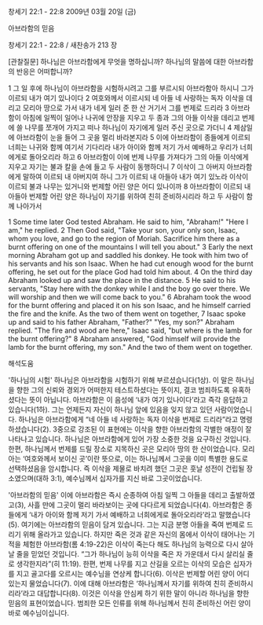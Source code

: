 창세기 22:1 - 22:8 
2009년 03월 20일 (금)

아브라함의 믿음



창세기 22:1 - 22:8 / 새찬송가 213 장

[관찰질문]
하나님은 아브라함에게 무엇을 명하십니까?
하나님의 말씀에 대한 아브라함의 반응은 어떠합니까?

1 그 일 후에 하나님이 아브라함을 시험하시려고 그를 부르시되 아브라함아 하시니 그가 이르되 내가 여기 있나이다 
2 여호와께서 이르시되 네 아들 네 사랑하는 독자 이삭을 데리고 모리아 땅으로 가서 내가 네게 일러 준 한 산 거기서 그를 번제로 드리라 
3 아브라함이 아침에 일찍이 일어나 나귀에 안장을 지우고 두 종과 그의 아들 이삭을 데리고 번제에 쓸 나무를 쪼개어 가지고 떠나 하나님이 자기에게 일러 주신 곳으로 가더니 
4 제삼일에 아브라함이 눈을 들어 그 곳을 멀리 바라본지라 
5 이에 아브라함이 종들에게 이르되 너희는 나귀와 함께 여기서 기다리라 내가 아이와 함께 저기 가서 예배하고 우리가 너희에게로 돌아오리라 하고 
6 아브라함이 이에 번제 나무를 가져다가 그의 아들 이삭에게 지우고 자기는 불과 칼을 손에 들고 두 사람이 동행하더니
7 이삭이 그 아버지 아브라함에게 말하여 이르되 내 아버지여 하니 그가 이르되 내 아들아 내가 여기 있노라 이삭이 이르되 불과 나무는 있거니와 번제할 어린 양은 어디 있나이까 
8 아브라함이 이르되 내 아들아 번제할 어린 양은 하나님이 자기를 위하여 친히 준비하시리라 하고 두 사람이 함께 나아가서  

1 Some time later God tested Abraham. He said to him, "Abraham!" "Here I am," he replied. 
2 Then God said, "Take your son, your only son, Isaac, whom you love, and go to the region of Moriah. Sacrifice him there as a burnt offering on one of the mountains I will tell you about." 
3 Early the next morning Abraham got up and saddled his donkey. He took with him two of his servants and his son Isaac. When he had cut enough wood for the burnt offering, he set out for the place God had told him about. 
4 On the third day Abraham looked up and saw the place in the distance. 
5 He said to his servants, "Stay here with the donkey while I and the boy go over there. We will worship and then we will come back to you." 
6 Abraham took the wood for the burnt offering and placed it on his son Isaac, and he himself carried the fire and the knife. As the two of them went on together, 
7 Isaac spoke up and said to his father Abraham, "Father?" "Yes, my son?" Abraham replied. "The fire and wood are here," Isaac said, "but where is the lamb for the burnt offering?" 
8 Abraham answered, "God himself will provide the lamb for the burnt offering, my son." And the two of them went on together.

해석도움





'하나님의 시험'
 하나님은 아브라함을 시험하기 위해 부르셨습니다(1상). 이 말은 하나님을 향한 그의 신뢰와 경외가 어떠한지 테스트하셨다는 뜻이지, 결코 범죄하도록 유혹하셨다는 뜻이 아닙니다. 아브라함은 이 음성에 ‘내가 여기 있나이다’라고 즉각 응답하고 있습니다(1하). 그는 언제든지 자신이 하나님 앞에 있음을 잊지 않고 있던 사람이었습니다. 하나님은 아브라함에게 “네 아들 네 사랑하는 독자 이삭을 번제로 드리라”라고 명령하셨습니다(2). 3중으로 강조된 이 표현에는 이삭을 향한 아브라함의 각별한 애정이 잘 나타나고 있습니다. 하나님은 아브라함에게 있어 가장 소중한 것을 요구하신 것입니다. 한편, 하나님께서 번제를 드릴 장소로 지목하신 곳은 모리아 땅의 한 산이었습니다. 모리아는 ‘여호와께서 보이신 곳’이란 뜻으로, 이는 하나님께서 그곳을 이미 특별한 용도로 선택하셨음을 암시합니다. 즉 이삭을 제물로 바치려 했던 그곳은 훗날 성전이 건립될 장소였으며(대하 3:1), 예수님께서 십자가를 지신 바로 그곳이었습니다.        

'아브라함의 믿음'
 이에 아브라함은 즉시 순종하여 아침 일찍 그 아들을 데리고 출발하였고(3), 사흘 만에 그곳이 멀리 바라보이는 곳에 다다르게 되었습니다(4). 아브라함은 종들에게 ‘내가 아이와 함께 저기 가서 예배하고 너희에게로 돌아오리라’라고 말했습니다(5). 여기에는 아브라함의 믿음이 담겨 있습니다. 그는 지금 분명 아들을 죽여 번제로 드리기 위해 올라가고 있습니다. 하지만 죽은 것과 같은 자신의 몸에서 이삭이 태어나는 기적을 체험한 아브라함(롬 4:19-22)은 이삭이 죽는다 해도 하나님의 능력으로 다시 살아날 줄을 믿었던 것입니다. “그가 하나님이 능히 이삭을 죽은 자 가운데서 다시 살리실 줄로 생각한지라”(히 11:19). 한편, 번제 나무를 지고 산길을 오르는 이삭의 모습은 십자가를 지고 골고다를 오르시는 예수님을 연상케 합니다(6). 이삭은 번제할 어린 양이 어디 있는지 물었습니다(7). 이에 대해 아브라함은 ‘하나님께서 자기를 위하여 친히 준비하시리라’라고 대답합니다(8). 이것은 이삭을 안심케 하기 위한 말이 아니라 하나님을 향한 믿음의 표현이었습니다. 범죄한 모든 인류를 위해 하나님께서 친히 준비하신 어린 양이 바로 예수님이십니다.